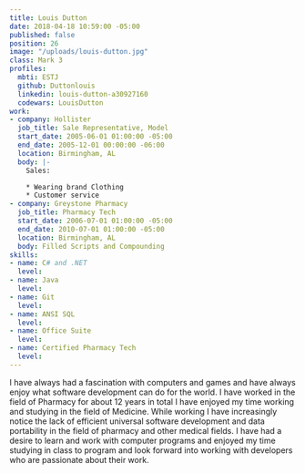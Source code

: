 ```yaml
---
title: Louis Dutton
date: 2018-04-18 10:59:00 -05:00
published: false
position: 26
image: "/uploads/louis-dutton.jpg"
class: Mark 3
profiles:
  mbti: ESTJ
  github: Duttonlouis
  linkedin: louis-dutton-a30927160
  codewars: LouisDutton
work:
- company: Hollister
  job_title: Sale Representative, Model
  start_date: 2005-06-01 01:00:00 -05:00
  end_date: 2005-12-01 00:00:00 -06:00
  location: Birmingham, AL
  body: |-
    Sales:

    * Wearing brand Clothing
    * Customer service
- company: Greystone Pharmacy
  job_title: Pharmacy Tech
  start_date: 2006-07-01 01:00:00 -05:00
  end_date: 2010-07-01 01:00:00 -05:00
  location: Birmingham, AL
  body: Filled Scripts and Compounding
skills:
- name: C# and .NET
  level: 
- name: Java
  level: 
- name: Git
  level: 
- name: ANSI SQL
  level: 
- name: Office Suite
  level: 
- name: Certified Pharmacy Tech
  level: 
---
```


I have always had a fascination with computers and games and have always enjoy what software development can do for the world. I have worked in the field of Pharmacy for about 12 years in total I have enjoyed my time working and studying in the field of Medicine. While working I have increasingly notice the lack of efficient universal software development and data portability in the field of pharmacy and other medical fields. I have had a desire to learn and work with computer programs and enjoyed my time studying in class to program and look forward into working with developers who are passionate about their work.
